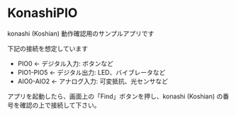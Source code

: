 # KonashiPIO

konashi (Koshian) 動作確認用のサンプルアプリです

下記の接続を想定しています  
* PIO0 ← デジタル入力: ボタンなど
* PIO1-PIO5 ← デジタル出力: LED、バイブレータなど
* AIO0-AIO2 ← アナログ入力: 可変抵抗、光センサなど

アプリを起動したら、画面上の「Find」ボタンを押し、konashi (Koshian) の番号を確認の上で接続して下さい。

